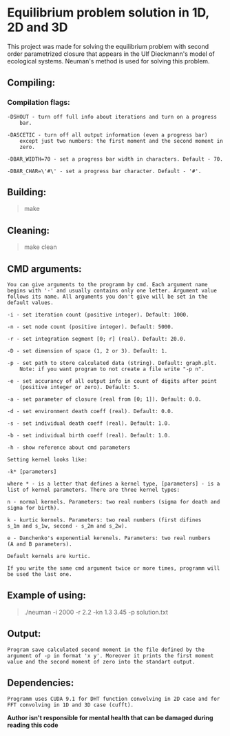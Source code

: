 # Equilibrium problem solution in 1D, 2D and 3D

This project was made for solving the equilibrium problem with second 
order parametrized closure that appears in
the Ulf Dieckmann's model of ecological systems. Neuman's method is used for
solving this problem.

## Compiling:

### Compilation flags:

    -DSHOUT - turn off full info about iterations and turn on a progress
        bar.

    -DASCETIC - turn off all output information (even a progress bar)
        except just two numbers: the first moment and the second moment in
        zero.

    -DBAR_WIDTH=70 - set a progress bar width in characters. Default - 70.

    -DBAR_CHAR=\'#\' - set a progress bar character. Default - '#'.

## Building:
    
>make

## Cleaning:

>make clean

## CMD arguments:

    You can give arguments to the programm by cmd. Each argument name
    begins with '-' and usually contains only one letter. Argument value
    follows its name. All arguments you don't give will be set in the
    default values.

    -i - set iteration count (positive integer). Default: 1000.

    -n - set node count (positive integer). Default: 5000.

    -r - set integration segment [0; r] (real). Default: 20.0.

    -D - set dimension of space (1, 2 or 3). Default: 1.

    -p - set path to store calculated data (string). Default: graph.plt.
        Note: if you want program to not create a file write "-p n".

    -e - set accurancy of all output info in count of digits after point
        (positive integer or zero). Default: 5.

    -a - set parameter of closure (real from [0; 1]). Default: 0.0.

    -d - set environment death coeff (real). Default: 0.0.

    -s - set individual death coeff (real). Default: 1.0.

    -b - set individual birth coeff (real). Default: 1.0.

    -h - show reference about cmd parameters

    Setting kernel looks like:

    -k* [parameters]

    where * - is a letter that defines a kernel type, [parameters] - is a
    list of kernel parameters. There are three kernel types:

    n - normal kernels. Parameters: two real numbers (sigma for death and
    sigma for birth).

    k - kurtic kernels. Parameters: two real numbers (first difines
    s_1m and s_1w, second - s_2m and s_2w).

    e - Danchenko's exponential kerenels. Parameters: two real numbers
    (A and B parameters).

    Default kernels are kurtic.

    If you write the same cmd argument twice or more times, programm will
    be used the last one.

## Example of using:

>./neuman -i 2000 -r 2.2 -kn 1.3 3.45 -p solution.txt

## Output:

    Program save calculated second moment in the file defined by the
    argument of -p in format 'x y'. Moreover it prints the first moment
    value and the second moment of zero into the standart output.

## Dependencies:

    Programm uses CUDA 9.1 for DHT function convolving in 2D case and for
    FFT convolving in 1D and 3D case (cufft).

**Author isn't responsible for mental health that can be damaged during
reading this code**
